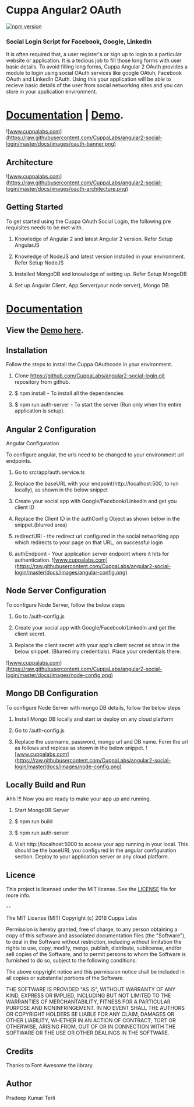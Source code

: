 # Cuppa Angular2 OAuth
[![npm version](https://img.shields.io/npm/v/cuppa-angular2-oauth.svg)](https://www.npmjs.com/package/cuppa-angular2-oauth)

### Social Login Script for Facebook, Google, LinkedIn
It is often required that, a user register's or sign up to login to a particular website or application. It is a tedious job to fill those long forms with user basic details. To avoid filling long forms, Cuppa Angular 2 OAuth provides a module to login using social OAuth services like google OAtuh, Facebook OAuth and LinkedIn OAuth. Using this your application will be able to recieve basic details of the user from social networking sites and you can store in your application environment.

# [Documentation](https://cuppalabs.github.io/angular2-social-login/documentation.html) | [Demo](https://cuppa-angular2-oauth.herokuapp.com/login).

![www.cuppalabs.com](https://raw.githubusercontent.com/CuppaLabs/angular2-social-login/master/docs/images/oauth-banner.png)

## Architecture
![www.cuppalabs.com](https://raw.githubusercontent.com/CuppaLabs/angular2-social-login/master/docs/images/oauth-architecture.png)


## Getting Started
To get started using the Cuppa OAuth Social Login, the following pre requisites needs to be met with.

1) Knowledge of Angular 2 and latest Angular 2 version. Refer Setup AngularJS

2) Knowledge of NodeJS and latest version installed in your environment. Refer Setup NodeJS

3) Installed MongoDB and knowledge of setting up. Refer Setup MongoDB

4) Set up Angular Client, App Server(your node server), Mongo DB.

# [Documentation](https://cuppalabs.github.io/angular2-social-login/documentation.html) 

## View the [Demo here](https://cuppa-angular2-oauth.herokuapp.com/login).

## Installation
Follow the steps to install the Cuppa OAuthcode in your environment.

1) Clone https://github.com/CuppaLabs/angular2-social-login.git repository from github.

2) $ npm install - To install all the dependencies

3) $ npm run auth-server - To start the server (Run only when the entire application is setup).

## Angular 2 Configuration
Angular Configuration

To configure angular, the urls need to be changed to your environment url endpoints.

1) Go to src/app/auth.service.ts

2) Replace the baseURL with your endpoint(http://localhost:500, to run locally), as shown in the below snippet

3) Create your social app with Google/Facebook/LinkedIn and get you client ID

4) Replace the Client ID in the authConfig Object as shown below in the snippet.(blurred area)

4) redirectURI - the redirect url configured in the social networking app which redirects to your page on that URL, on successful login

5) authEndpoint - Your application server endpoint where it hits for authentication. 
![www.cuppalabs.com](https://raw.githubusercontent.com/CuppaLabs/angular2-social-login/master/docs/images/angular-config.png)

## Node Server Configuration
To configure Node Server, follow the below steps 

1) Go to /auth-config.js

2) Create your social app with Google/Facebook/LinkedIn and get the client secret.

3) Replace the client secret with your app's client secret as show in the below snippet. (Blurred my credentials). Place your credentials there.

![www.cuppalabs.com](https://raw.githubusercontent.com/CuppaLabs/angular2-social-login/master/docs/images/node-config.png)

## Mongo DB Configuration

To configure Node Server with mongo DB details, follow the below steps 

1) Install Mongo DB locally and start or deploy on any cloud platform

2) Go to /auth-config.js

3) Replace the username, password, mongo url and DB name. Form the url as follows and replcae as shown in the below snippet.
![www.cuppalabs.com](https://raw.githubusercontent.com/CuppaLabs/angular2-social-login/master/docs/images/node-config.png)

## Locally Build and Run
Ahh !!! Now you are ready to make your app up and running.

1) Start MongoDB Server

2) $ npm run build 

3) $ npm run auth-server 

4) Visit http://localhost:5000 to access your app running in your local. This should be the baseURL you configured in the angular configuration section.
Deploy to your application server or any cloud platform.


## Licence

This project is licensed under the MIT license. See the [LICENSE](LICENSE) file for more info.

--

The MIT License (MIT)
Copyright (c) 2016 Cuppa Labs

Permission is hereby granted, free of charge, to any person obtaining a copy
of this software and associated documentation files (the "Software"), to deal
in the Software without restriction, including without limitation the rights
to use, copy, modify, merge, publish, distribute, sublicense, and/or sell
copies of the Software, and to permit persons to whom the Software is
furnished to do so, subject to the following conditions:

The above copyright notice and this permission notice shall be included in
all copies or substantial portions of the Software.

THE SOFTWARE IS PROVIDED "AS IS", WITHOUT WARRANTY OF ANY KIND, EXPRESS OR
IMPLIED, INCLUDING BUT NOT LIMITED TO THE WARRANTIES OF MERCHANTABILITY,
FITNESS FOR A PARTICULAR PURPOSE AND NONINFRINGEMENT. IN NO EVENT SHALL THE
AUTHORS OR COPYRIGHT HOLDERS BE LIABLE FOR ANY CLAIM, DAMAGES OR OTHER
LIABILITY, WHETHER IN AN ACTION OF CONTRACT, TORT OR OTHERWISE, ARISING FROM,
OUT OF OR IN CONNECTION WITH THE SOFTWARE OR THE USE OR OTHER DEALINGS IN
THE SOFTWARE.

## Credits
Thanks to Font Awesome the library.

## Author
Pradeep Kumar Terli


